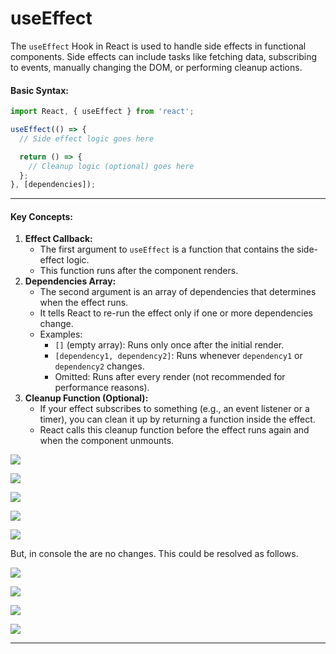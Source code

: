 # useEffect

The `useEffect` Hook in React is used to handle side effects in functional components. Side effects can include tasks like fetching data, subscribing to events, manually changing the DOM, or performing cleanup actions.

#### Basic Syntax:

```jsx
import React, { useEffect } from 'react';

useEffect(() => {
  // Side effect logic goes here

  return () => {
    // Cleanup logic (optional) goes here
  };
}, [dependencies]);
```

***

#### Key Concepts:

1. **Effect Callback:**
   * The first argument to `useEffect` is a function that contains the side-effect logic.
   * This function runs after the component renders.
2. **Dependencies Array:**
   * The second argument is an array of dependencies that determines when the effect runs.
   * It tells React to re-run the effect only if one or more dependencies change.
   * Examples:
     * `[]` (empty array): Runs only once after the initial render.
     * `[dependency1, dependency2]`: Runs whenever `dependency1` or `dependency2` changes.
     * Omitted: Runs after every render (not recommended for performance reasons).
3. **Cleanup Function (Optional):**
   * If your effect subscribes to something (e.g., an event listener or a timer), you can clean it up by returning a function inside the effect.
   * React calls this cleanup function before the effect runs again and when the component unmounts.

![](https://i.imgur.com/ptqj8Nr.png)

![](https://i.imgur.com/7YR22if.png)

![](https://i.imgur.com/h7VoSC3.png)

![](https://i.imgur.com/2pSrsvQ.png)

![](https://i.imgur.com/A7LaWLN.png)

But, in console the are no changes. This could be resolved as follows.

![](https://i.imgur.com/8i9gfrx.png)

![](https://i.imgur.com/BZ6izWn.png)

![](https://i.imgur.com/OHIrQ7J.png)

![](https://i.imgur.com/8aM2Ksl.png)

***

